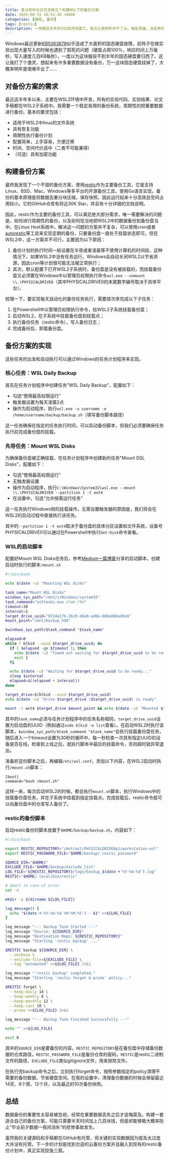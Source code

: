 ```yaml
---
title: 差点和毕业论文说再见？构建WSL下的备份方案
date: 2025-08-31 10:51:30 +0800
categories: [编程, 备份]
tags: [restic]
description: 一块服役半年的SSD突然闹罢工，差点让我明年毕不了业。痛定思痛，决定用开源备份工具restic配合Windows任务计划程序，组合出了一套“狡兔三窟”的WSL全自动备份方案。
---
```


Windows最近更新[KB5063878](https://learn.microsoft.com/en-us/answers/questions/5534483/update-issue-kb5063878-(os-build-26100-4946))似乎造成了大面积的固态硬盘故障，前阵子在做实验出现大量写入的时候也遇到了假死的问题（硬盘占用100%，响应时间上万毫秒，写入速度几百KB每秒），一度以为这块服役不到半年的固态硬盘要归西了。这让我打了个激灵，想起来有许多重要数据没有备份，万一这块固态硬盘挂掉了，大概率明年是很难毕业了……

## 对备份方案的需求

最近这半年多以来，主要在WSL2环境中开发，所有的实验代码、实验结果、论文手稿都在WSL2子系统中。我需要一个稳定易用的备份系统，周期性的把重要数据进行备份。基本的要求包括：

- 适用于WSL2中linux的文件系统
- 具有恢复功能
- 周期性执行备份计划
- 配置简单，上手容易，方便迁移
- 时间、空间代价适中（二者不可能兼得）
- （可选）具有加密功能

## 构建备份方案

最终我发现了一个不错的备份方案，使用[restic](https://restic.net/)作为主要备份工具，它是支持Linux、BSD、Mac、Windows等多平台的开源备份工具，使用Go语言实现，备份的基本原理是将数据去重分块压缩，保存快照，因此运行起来十分高效且空间占用较小。它的GitHub仓库有将近30K Star，并且有十分详细的文档说明。

因此，restic作为主要的备份工具，可以满足绝大部分需求，唯一需要解决的问题是，如何进行周期性的备份，以及如何恰当地把WSL2中的数据备份到备份盘当中。在Linux Host系统中，解决这一问题的方案并不复杂，可以使用cron或者[autorestic](https://autorestic.vercel.app/)等工具来实现定期的备份，只要备份盘一直处于挂载状态即可。但在WSL2中，这一方案并不可行，主要因为以下原因：

1. 备份计划的执行时间一般设置在半夜或者凌晨等不使用计算机的时间段，这种情况下，如果WSL2中没有任务运行，Windows会自动关闭WSL2以节省资源，因此cron等计划很可能无法被正常执行；
2. 其次，默认配置下打开WSL2子系统时，备份盘是没有被挂载的，而挂载备份盘又必须要在Windows中以管理员权限执行命令`wsl.exe --unmount \\.\PHYSICALDRIVE0`（其中PHYSICALDRIVE0的末尾数字编号取决于具体平台）。

梳理一下，要实现每天自动化的备份任务执行，需要按次序完成以下子任务：

1. 在Powershell中以管理员权限执行命令，给WSL2子系统挂载备份盘；
2. 启动WSL2，在子系统中挂载备份盘到挂载点；
3. 执行备份任务（restic命令），写入备份日志；
4. 完成备份后，卸载备份盘。

## 备份方案的实现

这些任务的出发和自动执行可以通过Windows的任务计划程序来实现。

### 核心任务：WSL Daily Backup

首先在任务计划程序中创建任务"WSL Daily Backup"，配置如下：

- 勾选“使用最高权限运行”
- 触发器设置为每天凌晨2点
- 操作为启动程序，执行`wsl.exe -u username -e /home/username/backup/backup.sh`（填写备份脚本路径）

这一任务确保在指定的任务执行时间，可以启动备份脚本，但我们必须要确保任务执行前完成备份盘的挂载。

### 先导任务：Mount WSL Disks

为确保备份盘被正确挂载，在任务计划程序中创建新的任务"Mount DSL Disks"，配置如下：

- 勾选“使用最高权限运行”
- 无触发器设置
- 操作为启动程序，执行`C:\Windows\System32\wsl.exe --mount \\.\PHYSICALDRIVE0 --partition 1 -t ext4`
- 在设置中，勾选“允许按需运行任务”

这一任务执行Windows侧的挂载操作，无需设置触发器的原因是，我们将会在WSL2的启动过程中直接执行该任务。

其中的`--partition 1 -t ext4`取决于备份盘的具体分区设置和文件系统，设备号PHYSICALDRIVE0可以通过在Powershell中执行`Get-Disk`命令查看。

### WSL的启动脚本

配置好Mount WSL Disks任务后，参考[Medium一篇博客](https://medium.com/@stefan.berkner/automatically-starting-an-external-encrypted-ssd-in-windows-subsystem-wsl-6403c34e9680)分享的启动脚本，创建启动时执行的脚本`/mount.sh`

```bash
#!/bin/bash

echo $(date -u) "Mounting WSL disks"

task_name="Mount WSL Disks"
windows_sys_path="/mnt/c/Windows/system32"
task_command="schtasks.exe /run /tn"
timeout=30
interval=1
target_drive_uuid="9724a17b-26c9-46a0-ad0a-68be88bad9a9"
mount_point="/mnt/backup_hdd"

$windows_sys_path/$task_command "$task_name"

elapsed=0
while ! blkid --uuid $target_drive_uuid; do
  if [ $elapsed -ge $timeout ]; then
    echo $(date -u) "Timed out waiting for $target_drive_uuid to be ready."
    exit 1
  fi

  echo $(date -u) "Waiting for $target_drive_uuid to be ready..."
  sleep $interval
  elapsed=$((elapsed + interval))
done

target_drive=$(blkid --uuid $target_drive_uuid)
echo $(date -u) "Drive $target_drive ($target_drive_uuid) is ready"

mount -t ext4 $target_drive $mount_point && echo $(date -u) "Mounted $target_drive as $mount_point"
```

其中的`task_name`必须与任务计划程序中的任务名称相同，`target_drive_uuid`设置为启动盘的UUID（例如通过`sudo blkid -o list`查看）。在启动WSL2时执行该脚本，`$window_sys_path/$task_command "$task_name"`会执行挂载备份盘任务，随后进入一个timeout设置为30秒的循环中，每一秒检查一次具有指定UUID的设备是否在线，检查到上线之后，就执行脚本中最后的挂载命令，否则超时就异常退出。

准备好这份脚本之后，再编辑`/etc/wsl.conf`，添加以下内容，在WSL2启动时执行`/mount.sh`脚本：

```
[boot]
command="bash /mount.sh"
```

这样一来，每次启动WSL2的时候，都会执行`mount.sh`脚本，执行Windows中的挂载备份盘任务，并在子系统中挂载到指定挂载点。完成挂载后，restic命令就可以向备份盘中的仓库写入备份了。

### restic的备份脚本

启动restic备份的脚本放置于`$HOME/backup/backup.sh`，内容如下：

```bash
#!/bin/bash

export RESTIC_REPOSITORY="/mnt/wsl/PHYSICALDRIVE0p1/workstation-wsl"
export RESTIC_PASSWORD_FILE="$HOME/backup/.restic_password"

SOURCE_DIR="$HOME$"
EXCLUDE_FILE="$HOME/backup/exclude_list"
LOG_FILE="${RESTIC_REPOSITORY}/logs/backup_$(date +'%Y-%m-%d').log"
RESTIC="$HOME/.local/bin/restic"

# abort in case of error
set -e

mkdir -p $(dirname ${LOG_FILE})

log_message() {
  echo "$(date +'%Y-%m-%d %H:%M:%S') - $1" >>${LOG_FILE}
}

log_message "--- Backup Task Started ---"
log_message "Source: ${SOURCE_DIR}"
log_message "Destination Repo: ${RESTIC_REPOSITORY}"
log_message "Starting 'restic backup' ..."

$RESTIC backup ${SOURCE_DIR} \
  --verbose \
  --exclude-file=${EXCLUDE_FILE} \
  --tag "automated" >>${LOG_FILE} 2>&1

log_message "'restic backup' completed."
log_message "Starting 'restic forget & prune' policy..."

$RESTIC forget \
  --keep-daily 14 \
  --keep-weekly 8 \
  --keep-monthly 12 \
  --keep-last 10 \
  --prune >>${LOG_FILE} 2>&1

log_message "--- Backup Task Finished Successfully ---"

echo "" >>${LOG_FILE}

exit 0
```

其中的`SOURCE_DIR`是要备份的内容，`RESTIC_REPOSITORY`是在备份盘中存储备份数据的仓库路径，`RESTIC_PASSWORD_FILE`是备份仓库的密码，`RESTIC`是restic二进制文件的路径，`EXCLUDE_FILE`类似gitignore文件，用来排除文件。

在执行完backup命令之后，立刻执行forget命令，按照参数指定的policy清理不需要的备份数据，节省硬盘空间。在我的设置中，清理备份数据的时候会保留最近14天、8个周、12个月，以及最近的10次备份快照。

## 总结

数据备份的重要性太容易被忽视，经常在重要数据丢失之后才追悔莫及。构建一套适合自己的备份方案，可能只需要半天时间加上几百块钱，但是却能够极大概率防止“毕业前夕数据一夜间消失”的悲惨事故发生。

虽然我的关键源码和手稿都在GitHub有托管，但关键的实验数据因为提及太过庞大并没有托管。下一步的计划是找到合适的云备份方案并且融入到现有的restic备份计划中，真正实现狡兔三窟。
